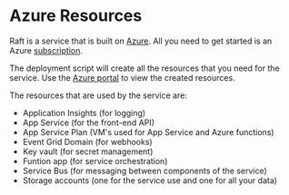 # Azure Resources
Raft is a service that is built on [Azure](https://azure.microsoft.com/en-us/). All you need to get started is an Azure [subscription](https://azure.microsoft.com/en-us/free/).

The deployment script will create all the resources that you need for the service.  Use the [Azure portal](https://portal.azure.com) to view the created resources.

The resources that are used by the service are:
* Application Insights (for logging)
* App Service (for the front-end API)
* App Service Plan (VM's used for App Service and Azure functions)
* Event Grid Domain (for webhooks)
* Key vault (for secret management)
* Funtion app (for service orchestration)
* Service Bus (for messaging between components of the service)
* Storage accounts (one for the service use and one for all your data)